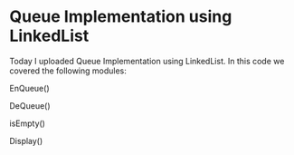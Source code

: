 # Queue Implementation using LinkedList
Today I uploaded Queue Implementation using LinkedList.
In this code we covered the following modules:

EnQueue()

DeQueue()

isEmpty()

Display()
